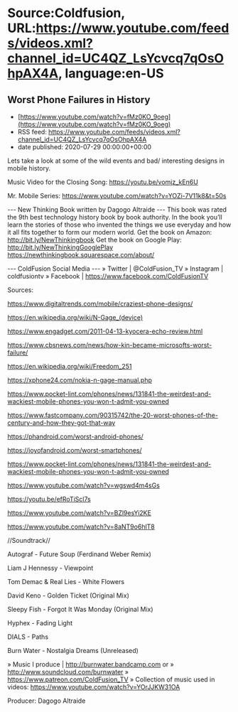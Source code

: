 # Source:Coldfusion, URL:https://www.youtube.com/feeds/videos.xml?channel_id=UC4QZ_LsYcvcq7qOsOhpAX4A, language:en-US

## Worst Phone Failures in History
 - [https://www.youtube.com/watch?v=fMz0KO_9oeg](https://www.youtube.com/watch?v=fMz0KO_9oeg)
 - RSS feed: https://www.youtube.com/feeds/videos.xml?channel_id=UC4QZ_LsYcvcq7qOsOhpAX4A
 - date published: 2020-07-29 00:00:00+00:00

Lets take a look at some of the wild events and bad/ interesting designs in mobile history. 

Music Video for the Closing Song: https://youtu.be/vomjz_kEn6U

Mr. Mobile Series: https://www.youtube.com/watch?v=YOZi-7V11k8&t=50s

--- New Thinking Book written by Dagogo Altraide ---
This book was rated the 9th best technology history book by book authority.
In the book you’ll learn the stories of those who invented the things we use everyday and how it all fits together to form our modern world.
Get the book on Amazon: http://bit.ly/NewThinkingbook
Get the book on Google Play: http://bit.ly/NewThinkingGooglePlay
https://newthinkingbook.squarespace.com/about/

--- ColdFusion Social Media ---
» Twitter | @ColdFusion_TV
» Instagram | coldfusiontv
» Facebook | https://www.facebook.com/ColdFusionTV

Sources:

https://www.digitaltrends.com/mobile/craziest-phone-designs/

https://en.wikipedia.org/wiki/N-Gage_(device)

https://www.engadget.com/2011-04-13-kyocera-echo-review.html

https://www.cbsnews.com/news/how-kin-became-microsofts-worst-failure/

https://en.wikipedia.org/wiki/Freedom_251

https://xphone24.com/nokia-n-gage-manual.php

https://www.pocket-lint.com/phones/news/131841-the-weirdest-and-wackiest-mobile-phones-you-won-t-admit-you-owned

https://www.fastcompany.com/90315742/the-20-worst-phones-of-the-century-and-how-they-got-that-way

https://phandroid.com/worst-android-phones/ 

https://joyofandroid.com/worst-smartphones/

https://www.pocket-lint.com/phones/news/131841-the-weirdest-and-wackiest-mobile-phones-you-won-t-admit-you-owned

https://www.youtube.com/watch?v=wgswd4m4sGs

https://youtu.be/efRoTiScl7s

https://www.youtube.com/watch?v=BZl9esYi2KE

https://www.youtube.com/watch?v=8aNT9o6hlT8

//Soundtrack//

Autograf - Future Soup (Ferdinand Weber Remix)

Liam J Hennessy - Viewpoint

Tom Demac & Real Lies - White Flowers

David Keno - Golden Ticket (Original Mix)

Sleepy Fish - Forgot It Was Monday (Original Mix)

Hyphex - Fading Light

DIALS - Paths

Burn Water - Nostalgia Dreams (Unreleased)

» Music I produce | http://burnwater.bandcamp.com or 
» http://www.soundcloud.com/burnwater
» https://www.patreon.com/ColdFusion_TV
» Collection of music used in videos: https://www.youtube.com/watch?v=YOrJJKW31OA

Producer: Dagogo Altraide

